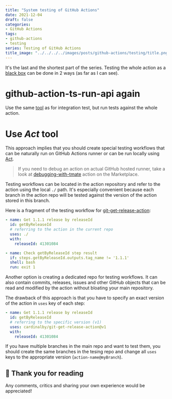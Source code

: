 ```yaml
---
title: "System testing of GitHub Actions"
date: 2021-12-04
draft: false
categories:
- GitHub Actions
tags:
- github-actions
- testing
series: Testing of GitHub Actions
title_image: "../../../../images/posts/github-actions/testing/title.png"
---
```


It's the last and the shortest part of the series. Testing the whole action as a [black box](https://en.wikipedia.org/wiki/Black-box_testing) can be done in 2 ways (as far as I can see).

# github-action-ts-run-api again

Use the same [tool](https://github.com/cardinalby/github-action-ts-run-api) as for integration test, but run tests against the whole action.

# Use _Act_ tool

This approach implies that you should create special testing workflows that can be naturally run on GitHub Actions runner or can be run locally using [Act](https://github.com/nektos/act).

> If you need to debug an action on actual GitHub hosted runner, take a look at [debugging-with-tmate](https://github.com/marketplace/actions/debugging-with-tmate) action on the Marketplace.

Testing workflows can be located in the action repository and refer to the action using the local `./` path. It's especially convenient because each branch in the action repo will be tested against the version of the action stored in this branch.

Here is a fragment of the testing workflow for [git-get-release-action](https://github.com/cardinalby/git-get-release-action):

```yml
- name: Get 1.1.1 release by releaseId
  id: getByReleaseId
  # referring to the action in the current repo
  uses: ./  
  with:
    releaseId: 41301084

- name: Check getByReleaseId step result
  if: steps.getByReleaseId.outputs.tag_name != '1.1.1'
  shell: bash
  run: exit 1
```

Another option is creating a dedicated repo for testing workflows. It can also contain commits, releases, issues and other GitHub objects that can be read and modified by the action without bloating your main repository.

The drawback of this approach is that you have to specify an exact version of the action in `uses` key of each step:

```yaml
- name: Get 1.1.1 release by releaseId
  id: getByReleaseId
  # referring to the specific version (v1)
  uses: cardinalby/git-get-release-action@v1
  with:
    releaseId: 41301084
```

If you have multiple branches in the main repo and want to test them, you should create the same
branches in the tesing repo and change all `uses` keys to the appropriate version (`action-name@myBranch`).

## 👏 Thank you for reading

Any comments, critics and sharing your own experience would be appreciated!